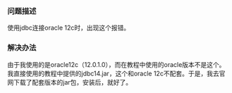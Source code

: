 ### 问题描述

使用jdbc连接oracle 12c时，出现这个报错。





### 解决办法

由于我使用的是oracle12c（12.0.1.0），而在教程中使用的oracle版本不是这个。我直接使用的教程中提供的jdbc14.jar，这个和oracle 12c不配套。于是，我去官网下载了配套版本的jar包，安装后，就好了。

